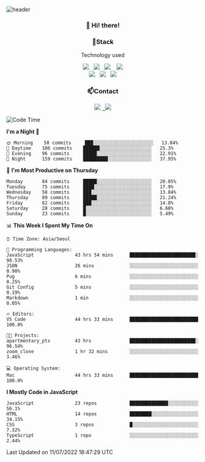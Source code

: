 ![header](https://capsule-render.vercel.app/api?type=waving&color=gradient&height=200&text=Che-ri&fontAlign=70&fontAlignY=40&animation=twinkling)

<h3 align="center">👋 Hi! there!</h3>

<h3 align="center">📌Stack</h3>
<p align="center">Technology used</p>
<div align="center"><img src="https://img.shields.io/badge/HTML5-e74c3c?style=flat-square&logo=HTML5&logoColor=white"></img> &nbsp <img src="https://img.shields.io/badge/CSS3-0A84FF?style=flat-square&logo=CSS3&logoColor=white"></img>  &nbsp <img src="https://img.shields.io/badge/SCSS-fd79a8?style=flat-square&logo=Sass&logoColor=white"/></a>&nbsp  &nbsp <img src="https://img.shields.io/badge/styled%2Dcomponents-DB7093?style=flat-square&logo=styled%2Dcomponents&logoColor=white"/></a>
<br><img src="https://img.shields.io/badge/JavaScript-FFCD11?style=flat-square&logo=JavaScript&logoColor=white"></img> &nbsp <img src="https://img.shields.io/badge/React-00BCF6?style=flat-square&logo=React&logoColor=white"></img> &nbsp <img src="https://img.shields.io/badge/Redux-764ABC?style=flat-square&logo=Redux&logoColor=white"/></a></div>

<h3 align="center">📫Contact</h3>
<div align="center"><a href="https://cheri.tistory.com/"><img src="https://img.shields.io/badge/Cheri-AD29B6?style=flat-square&logo=Tidal&logoColor=white"/></a> <a href="rnjs1135@gmail.com"> &nbsp <img src="https://img.shields.io/badge/Gmail-EA4335?style=flat-square&logo=Gmail&logoColor=white"/></a></div>

<!--START_SECTION:waka-->
![Code Time](http://img.shields.io/badge/Code%20Time-0%20secs-blue)

**I'm a Night 🦉** 

```text
🌞 Morning    58 commits     ███░░░░░░░░░░░░░░░░░░░░░░   13.84% 
🌆 Daytime    106 commits    ██████░░░░░░░░░░░░░░░░░░░   25.3% 
🌃 Evening    96 commits     █████░░░░░░░░░░░░░░░░░░░░   22.91% 
🌙 Night      159 commits    █████████░░░░░░░░░░░░░░░░   37.95%

```
📅 **I'm Most Productive on Thursday** 

```text
Monday       84 commits     █████░░░░░░░░░░░░░░░░░░░░   20.05% 
Tuesday      75 commits     ████░░░░░░░░░░░░░░░░░░░░░   17.9% 
Wednesday    58 commits     ███░░░░░░░░░░░░░░░░░░░░░░   13.84% 
Thursday     89 commits     █████░░░░░░░░░░░░░░░░░░░░   21.24% 
Friday       62 commits     ███░░░░░░░░░░░░░░░░░░░░░░   14.8% 
Saturday     28 commits     █░░░░░░░░░░░░░░░░░░░░░░░░   6.68% 
Sunday       23 commits     █░░░░░░░░░░░░░░░░░░░░░░░░   5.49%

```


📊 **This Week I Spent My Time On** 

```text
⌚︎ Time Zone: Asia/Seoul

💬 Programming Languages: 
JavaScript               43 hrs 54 mins      ████████████████████████░   98.53% 
JSON                     26 mins             ░░░░░░░░░░░░░░░░░░░░░░░░░   0.98% 
Pug                      6 mins              ░░░░░░░░░░░░░░░░░░░░░░░░░   0.25% 
Git Config               5 mins              ░░░░░░░░░░░░░░░░░░░░░░░░░   0.19% 
Markdown                 1 min               ░░░░░░░░░░░░░░░░░░░░░░░░░   0.05%

🔥 Editors: 
VS Code                  44 hrs 33 mins      █████████████████████████   100.0%

🐱‍💻 Projects: 
apartmentary_pts         43 hrs              ████████████████████████░   96.54% 
zoom_clone               1 hr 32 mins        ░░░░░░░░░░░░░░░░░░░░░░░░░   3.46%

💻 Operating System: 
Mac                      44 hrs 33 mins      █████████████████████████   100.0%

```

**I Mostly Code in JavaScript** 

```text
JavaScript               23 repos            ██████████████░░░░░░░░░░░   56.1% 
HTML                     14 repos            ████████░░░░░░░░░░░░░░░░░   34.15% 
CSS                      3 repos             █░░░░░░░░░░░░░░░░░░░░░░░░   7.32% 
TypeScript               1 repo              ░░░░░░░░░░░░░░░░░░░░░░░░░   2.44%

```



 Last Updated on 11/07/2022 18:47:29 UTC
<!--END_SECTION:waka-->
